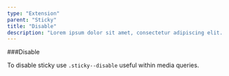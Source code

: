 ```yaml
---
type: "Extension"
parent: "Sticky"
title: "Disable"
description: "Lorem ipsum dolor sit amet, consectetur adipiscing elit. Nunc tempus laoreet leo sit amet iaculis."
---
```


###Disable

To disable sticky use `.sticky--disable` useful within media queries.

<demo>
  <div class="gatsby_demo_item" data-iframe="iframe/core/sticky/disable">
  </div>
</demo>
